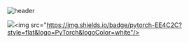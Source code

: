 ![header](https://capsule-render.vercel.app/api?type=wave&color=auto&height=300&section=header&text=Model&fontSize=90)


<img src="https://img.shields.io/badge/python-3776AB?style=flat&logo=Python&logoColor=white"/>\<img src="https://img.shields.io/badge/pytorch-EE4C2C?style=flat&logo=PyTorch&logoColor=white"/>
